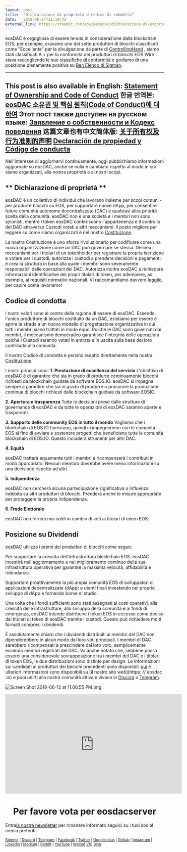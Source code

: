 ```yaml
---
layout: post
title:  "Dichiarazione di proprietà e codice di condotta"
date:   2018-08-24T11:19:42
external_link: https://steemit.com/eos/@eosdac/dichiarazione-di-proprieta-e-codice-di-condotta
---
```

eosDAC è orgogliosa di essere tenuta in considerazione dalla blockchain EOS; per esempio, eravamo uno dei sette produttori di blocchi classificati come "Eccellente" per la divulgazione da parte di [ControllingHand](https://steemit.com/eos/@controllinghand/who-are-your-top-21-eos-bp-really) , siamo stati classificati A + per la conformità dei produttori di blocchi EOS Wire stava raccogliendo le sue [classifiche di conformità](https://dutcheos.io/dutcheos-rated-excellent-compliance-by-eoswire/) e godiamo di una posizione pienamente positiva su [Ben Elenco di Sigman](https://gist.github.com/bensig/9fc8878fb331d5e10ae04e57cddf321a#file-bp_compliance-csv).

---
This post is also available in English: [Statement of Ownership and Code of Conduct](https://steemit.com/eos/@eosdac/statement-of-ownership-and-code-of-conduct)
한글 번역본: [eosDAC 소유권 및 핵심 원칙(Code of Conduct)에 대하여](https://steemit.com/eosio/@koyoungk/eosdac-code-of-conduct)
Этот пост также доступен на русском языке: <a href="https://steemit.com/eos/@shadow82/zayavlenie-o-cobstvennosti-i-kodeks-povedeniya">Заявление о собственности и Кодекс поведения</a>
这篇文章也有中文简体版:  <a href="https://steemit.com/eos/@joselee88/3fwztt">关于所有权及行为准则的声明</a>
[Declaración de propiedad y Código de conducta](https://steemit.com/eos/@eosdac/declaracion-de-propiedad-y-codigo-de-conducta)
---

Nell'interesse di aggiornarvi continuamente, oggi pubblichiamo informazioni aggiornate su eosDAC, anche se nulla è cambiato rispetto al modo in cui siamo organizzati, alla nostra proprietà o ai nostri scopi.
 
## ** Dichiarazione di proprietà **


eosDAC è un collettivo di individui che lavorano insieme per scopi comuni - per produrre blocchi su EOS, per supportare nuove dApp, per consentire future comunità autonome decentralizzate (DAC) e qualsiasi altra priorità scelta dalla comunità. eosDAC non è una società e i membri non sono azionisti, mentre i token eosDAC conferiscono l'appartenenza e il controllo del DAC attraverso Custodi votati e altri meccanismi. Il posto migliore per leggere su come siamo organizzati è nel nostro [Costituzione](https://github.com/eosdac/constitution/blob/master/constitution.md).


La nostra Costituzione è uno sforzo rivoluzionario per codificare come una nuova organizzazione come un DAC può governare se stessa. Delinea i meccanismi per i titolari di un tokenholder per registrare la propria iscrizione e votare per i custodi; autorizza i custodi a prendere decisioni e pagamenti; e crea la struttura in base alla quale i membri sono severamente responsabili delle operazioni del DAC. Autorizza inoltre eosDAC a richiedere informazioni identificative dei propri titolari di token, per adempiere, ad esempio, ai requisiti normativi nazionali. Vi raccomandiamo davvero [leggilo](https://github.com/eosdac/constitution/blob/master/constitution.md), per capire come lavoriamo!

## Codice di condotta


I nostri valori sono al centro della ragione di essere di eosDAC. Essendo l'unico produttore di blocchi costituito da un DAC, esistiamo per essere e aprire la strada a un nuovo modello di progettazione organizzativa in cui tutti i membri siano trattati in modo equo. Poiché le DAC sono governati dai membri, il meccanismo democratico garantisce l'integrità delle operazioni poiché i Custodi saranno votati in entrata e in uscita sulla base del loro contributo alla comunità.


Il nostro Codice di condotta è persino redatto direttamente nella nostra [Costituzione](https://github.com/eosdac/constitution/blob/master/constitution.md).
 
I nostri principi sono:
**1. Prestazione di eccellenza del servizio**
L'obiettivo di eosDAC è di garantire che sia in grado di produrre continuamente blocchi richiesti da blockchain guidate da software EOS.IO. eosDAC si impegna sempre a garantire che sia in grado di produrre o procurare la produzione continua di blocchi richiesti dalle blockchain guidate da software EOSIO.


**2. Apertura e trasparenza**
Tutte le decisioni prese dalle strutture di governance di eosDAC e da tutte le operazioni di eosDAC saranno aperte e trasparenti.

**3. Supporto delle community EOS in tutto il mondo**
Vogliamo che i blockchain di EOS.IO fioriscano, quindi ci impegneremo con le comunità EOS al fine di avviare e sostenere progetti che beneficiano tutte le comunità blockchain di EOS.IO. Questo includerà strumenti per altri DAC.


**4. Equità**


eosDAC tratterà equamente tutti i membri e ricompenserà i contributi in modo appropriato. Nessun membro dovrebbe avere meno informazioni su una decisione rispetto ad altri.


**5. Indipendenza**


eosDAC non cercherà alcuna partecipazione significativa o influenza indebita su altri produttori di blocchi. Prenderà anche le misure appropriate per proteggere la propria indipendenza.

**6. Frode Elettorale**

eosDAC non fornirà mai soldi in cambio di voti ai titolari di token EOS.
 

## Posizione su Dividendi


eosDAC utilizza i premi dei produttori di blocchi come segue:


Per supportare la crescita dell'infrastruttura blockchain EOS. eosDAC investirà nell'aggiornamento e nel miglioramento continuo della sua infrastruttura operativa per garantire la massima velocità, affidabilità e ridondanza.


Supportare proattivamente la più ampia comunità EOS di sviluppatori di applicazioni decentralizzate (dApp) e utenti finali investendo nel proprio sviluppo di dApp e fornendo borse di studio.


Una volta che i fondi sufficienti sono stati assegnati ai costi operativi, alla crescita delle infrastrutture, allo sviluppo della comunità e ai fondi di emergenza, eosDAC intende distribuire i token EOS in eccesso come deciso dai titolari di token di eosDAC tramite i custodi. Questo può richiedere molti formati compresi i dividendi.

È assolutamente chiaro che i dividendi distribuiti ai membri del DAC non dipenderebbero in alcun modo dai loro voti principali. I membri dI DAC sarebbero ricompensati a prescindere dal loro voto, semplicemente essendo membri registrati del DAC. Va anche notato che, sebbene possa esserci una considerevole sovrapposizione tra i membri del DAC e i titolari di token EOS, le due distribuzioni sono distinte per design.
Le informazioni sui candidati ai produttori dei blocchi precedenti sono disponibili [qui](https://steemit.com/eos/@eosdac/eosdac-block-producer-candidate-information) e ulteriori informazioni sono disponibili su [il nostro sito web](https: // eosdac .io) e puoi unirti alla nostra comunità attiva e vivace in [Discord](https://discord.gg/nfB3HTh) o [Telegram](https://t.me/eosdacio).

![Screen Shot 2018-06-12 at 11.00.55 PM.png](https://cdn.steemitimages.com/DQmRQWM3QtQ21wddAMCjbVRhB3rM7L4AGWLY9QpNmkXNLps/Screen%20Shot%202018-06-12%20at%2011.00.55%20PM.png)

<iframe width="560" height="315" src="https://www.youtube.com/embed/PbQpAJOP6iA" frameborder="0" allow="autoplay; encrypted-media" allowfullscreen></iframe>

<center><h1>Per favore vota per eosdacserver</h1></center>

Entra<a href="https://eosdac.io/news/#newsletter">la nostra newsletter</a> per rimanere informato seguici su i tuoi social media preferiti:

<sub><a href="https://steemit.com/@eosdac" target="_blank">Steemit</a> | <a href="http://discord.io/eosdac" target="_blank">Discord</a> | <a href="https://t.me/eosdacio" target="_blank">Telegram</a> | <a href="https://facebook.com/eosdac" target="_blank">Facebook</a> | <a href="https://twitter.com/eosdac" target="_blank">Twitter</a> | <a href="https://plus.google.com/+eosdac" target="_blank">Google-plus</a> | <a href="https://github.com/eosdac" target="_blank">Github</a> | <a href="https://instagram.com/eosdac" target="_blank">Instagram</a> | <a href="https://linkedin.com/company/eosdac" target="_blank">Linkedin</a> | <a href="https://medium.com/eosdac" target="_blank">Medium</a> | <a href="https://www.reddit.com/r/EOSDAC/" target="_blank">Reddit</a> | <a href="https://www.youtube.com/eosdac" target="_blank">YouTube</a> | <a href="http://weibo.com/eosdac" target=”_blank”>Weibo</a>| <a href="https://vk.com/eosdac" target="_blank">VK</a>| <a href="https://bihu.com/people/586348" target="_blank">Bihu</a></sub>
